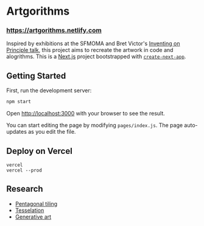 # Artgorithms

### https://artgorithms.netlify.com

Inspired by exhibitions at the SFMOMA and Bret Victor's [Inventing on Principle talk](https://vimeo.com/36579366), this project aims to recreate the artwork in code and alogrithms.
This is a [Next.js](https://nextjs.org/) project bootstrapped with [`create-next-app`](https://github.com/vercel/next.js/tree/canary/packages/create-next-app).

## Getting Started

First, run the development server:

```bash
npm start
```

Open [http://localhost:3000](http://localhost:3000) with your browser to see the result.

You can start editing the page by modifying `pages/index.js`. The page auto-updates as you edit the file.

## Deploy on Vercel

```
vercel
vercel --prod
```

## Research

- [Pentagonal tiling](https://en.wikipedia.org/wiki/Pentagonal_tiling)
- [Tesselation](https://en.wikipedia.org/wiki/Tessellation)
- [Generative art](https://en.wikipedia.org/wiki/Generative_art)
